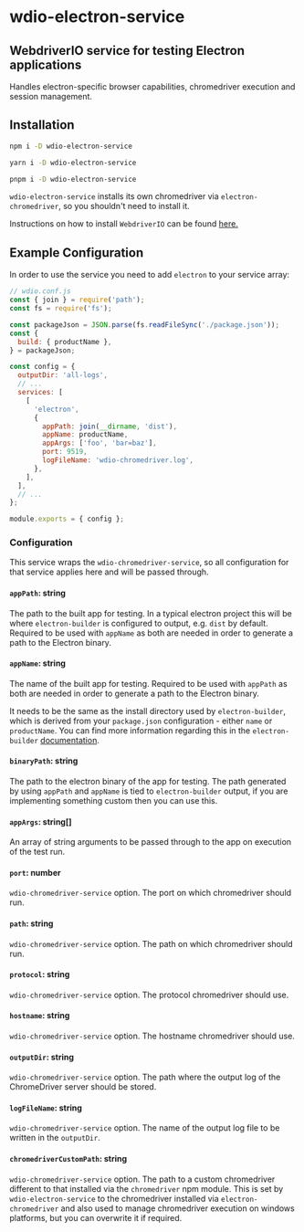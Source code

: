 # wdio-electron-service

## WebdriverIO service for testing Electron applications

Handles electron-specific browser capabilities, chromedriver execution and session management.

## Installation

```bash
npm i -D wdio-electron-service
```

```bash
yarn i -D wdio-electron-service
```

```bash
pnpm i -D wdio-electron-service
```

`wdio-electron-service` installs its own chromedriver via `electron-chromedriver`, so you shouldn't need to install it.

Instructions on how to install `WebdriverIO` can be found [here.](https://webdriver.io/docs/gettingstarted)

## Example Configuration

In order to use the service you need to add `electron` to your service array:

```js
// wdio.conf.js
const { join } = require('path');
const fs = require('fs');

const packageJson = JSON.parse(fs.readFileSync('./package.json'));
const {
  build: { productName },
} = packageJson;

const config = {
  outputDir: 'all-logs',
  // ...
  services: [
    [
      'electron',
      {
        appPath: join(__dirname, 'dist'),
        appName: productName,
        appArgs: ['foo', 'bar=baz'],
        port: 9519,
        logFileName: 'wdio-chromedriver.log',
      },
    ],
  ],
  // ...
};

module.exports = { config };
```

### Configuration

This service wraps the `wdio-chromedriver-service`, so all configuration for that service applies here and will be passed through.

#### `appPath`: string

The path to the built app for testing. In a typical electron project this will be where `electron-builder` is configured to output, e.g. `dist` by default. Required to be used with `appName` as both are needed in order to generate a path to the Electron binary.

#### `appName`: string

The name of the built app for testing. Required to be used with `appPath` as both are needed in order to generate a path to the Electron binary.

It needs to be the same as the install directory used by `electron-builder`, which is derived from your `package.json` configuration - either `name` or `productName`. You can find more information regarding this in the `electron-builder` [documentation](https://www.electron.build/configuration/configuration#configuration).

#### `binaryPath`: string

The path to the electron binary of the app for testing. The path generated by using `appPath` and `appName` is tied to `electron-builder` output, if you are implementing something custom then you can use this.

#### `appArgs`: string[]

An array of string arguments to be passed through to the app on execution of the test run.

#### `port`: number

`wdio-chromedriver-service` option. The port on which chromedriver should run.

#### `path`: string

`wdio-chromedriver-service` option. The path on which chromedriver should run.

#### `protocol`: string

`wdio-chromedriver-service` option. The protocol chromedriver should use.

#### `hostname`: string

`wdio-chromedriver-service` option. The hostname chromedriver should use.

#### `outputDir`: string

`wdio-chromedriver-service` option. The path where the output log of the ChromeDriver server should be stored.

#### `logFileName`: string

`wdio-chromedriver-service` option. The name of the output log file to be written in the `outputDir`.

#### `chromedriverCustomPath`: string

`wdio-chromedriver-service` option. The path to a custom chromedriver different to that installed via the `chromedriver` npm module. This is set by `wdio-electron-service` to the chromedriver installed via `electron-chromedriver` and also used to manage chromedriver execution on windows platforms, but you can overwrite it if required.
